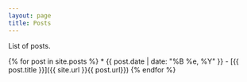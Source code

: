 ```yaml
---
layout: page
title: Posts
---
```


List of posts.

{% for post in site.posts %}
    * {{ post.date | date: "%B %e, %Y" }} - [{{ post.title }}]({{ site.url }}{{ post.url}})
{% endfor %}
